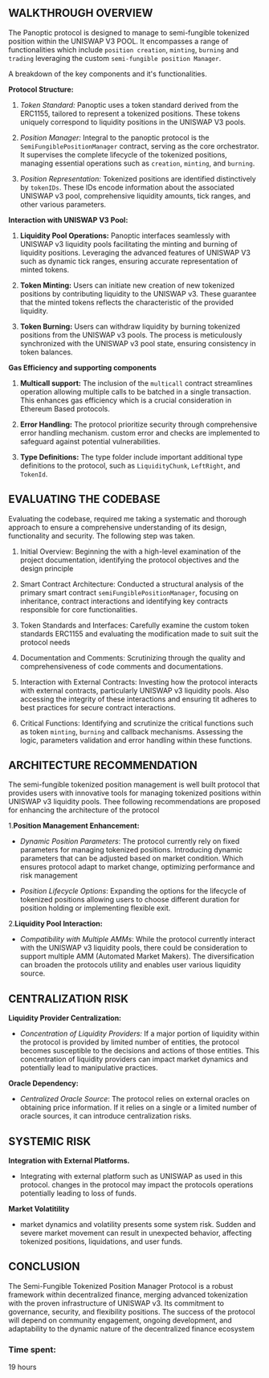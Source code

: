 ## WALKTHROUGH OVERVIEW

The Panoptic protocol is designed to manage to semi-fungible tokenized position within the UNISWAP V3 POOL. It encompasses a range of functionalities which include `position creation`, `minting`, `burning` and `trading` leveraging the custom `semi-fungible position Manager`.

A breakdown of the key components and it's functionalities.

**Protocol Structure:**

1. *Token Standard:*  Panoptic uses a token standard derived from the ERC1155, tailored to represent a tokenized positions. These tokens uniquely correspond to liquidity positions in the UNISWAP V3 pools.

2. *Position Manager:*  Integral to the panoptic protocol is the `SemiFungiblePositionManager` contract, serving as the core orchestrator. It supervises the complete lifecycle of the tokenized positions, managing essential operations such as `creation`, `minting`, and `burning`.

3. *Position Representation:* Tokenized positions are identified distinctively by `tokenIDs`. These IDs encode information about the associated UNISWAP v3 pool, comprehensive liquidity amounts, tick ranges, and other various parameters.

**Interaction with UNISWAP V3 Pool:**
1. **Liquidity Pool Operations:** Panoptic interfaces seamlessly with UNISWAP v3 liquidity pools facilitating the minting and burning of liquidity positions. Leveraging the advanced features of UNISWAP V3 such as dynamic tick ranges, ensuring accurate representation of minted tokens.

2. **Token Minting:** Users can initiate new creation of new tokenized positions by contributing liquidity to the UNISWAP v3. These guarantee that the minted tokens reflects the characteristic of the provided liquidity.

3. **Token Burning:** Users can withdraw liquidity by burning tokenized positions from the UNISWAP v3 pools. The process is meticulously synchronized with the UNISWAP v3 pool state, ensuring consistency in token balances.

**Gas Efficiency and supporting components**

1. **Multicall support:** The inclusion of the `multicall` contract streamlines operation allowing multiple calls to be batched in a single transaction. This enhances gas efficiency which is a crucial consideration in Ethereum Based protocols.

2. **Error Handling:** The protocol prioritize security through comprehensive error handling mechanism. custom error and checks are implemented to safeguard against potential vulnerabilities.
 
3. **Type Definitions:** The type folder include important additional type definitions to the protocol, such as `LiquidityChunk`, `LeftRight`, and `TokenId`.

## EVALUATING THE CODEBASE
Evaluating the codebase, required me taking a systematic and thorough approach to ensure a comprehensive understanding of its design, functionality and security. The following step was taken.

1. Initial Overview: Beginning the with a high-level examination of the project documentation, identifying the protocol objectives and the design principle

2. Smart Contract Architecture: Conducted a structural analysis of the primary smart contract `semiFungiblePositionManager`, focusing on inheritance, contract interactions and identifying key contracts responsible for core functionalities.

3. Token Standards and Interfaces: Carefully examine the custom token standards ERC1155 and evaluating the modification made to suit suit the protocol needs

4. Documentation and Comments: Scrutinizing through the quality and comprehensiveness of code comments and documentations.

5. Interaction with External Contracts: Investing how the protocol interacts with external contracts, particularly UNISWAP v3 liquidity pools. Also accessing the integrity of these interactions and ensuring tit adheres to best practices for secure contract interactions.

6. Critical Functions: Identifying and scrutinize the critical functions such as token `minting`, `burning` and callback mechanisms. Assessing the logic, parameters validation and error handling within these functions.

## ARCHITECTURE RECOMMENDATION
The semi-fungible tokenized position management is well built protocol that provides users with innovative tools for managing tokenized positions within UNISWAP v3 liquidity pools. Thee following recommendations are proposed for enhancing the architecture of the protocol

1.**Position Management Enhancement:**
  - *Dynamic Position Parameters*: The protocol currently rely on fixed parameters for managing tokenized positions. Introducing dynamic parameters that can be adjusted based on market condition. Which ensures protocol adapt to market change, optimizing performance and risk management

  - *Position Lifecycle Options*: Expanding the options for the lifecycle of tokenized positions allowing users to choose different duration for position holding or implementing flexible exit.

2.**Liquidity Pool Interaction:**
  - *Compatibility with Multiple AMMs*: While the protocol currently interact with the UNISWAP v3 liquidity pools, there could be consideration to support multiple AMM (Automated Market Makers). The diversification can broaden the protocols utility and enables user various liquidity source.

## CENTRALIZATION RISK

**Liquidity Provider Centralization:**

 - *Concentration of Liquidity Providers:* If a major portion of liquidity within the protocol is provided by limited number of entities, the protocol becomes susceptible to the decisions and actions of those entities. This concentration of liquidity providers can impact market dynamics and potentially lead to manipulative practices.

**Oracle Dependency:**

- *Centralized Oracle Source*: The protocol relies on external oracles on obtaining price information. If it relies on a single or a limited number of oracle sources, it can introduce centralization risks.

## SYSTEMIC RISK

**Integration with External Platforms.**
 - Integrating with external platform such as UNISWAP as used in this protocol. changes in the protocol may impact the protocols operations potentially leading to loss of funds.

**Market Volatitility**
 - market dynamics and volatility presents some system risk. Sudden and severe market movement can result in unexpected behavior, affecting tokenized positions, liquidations, and user funds.

## CONCLUSION

The Semi-Fungible Tokenized Position Manager Protocol is a robust framework within decentralized finance, merging advanced tokenization with the proven infrastructure of UNISWAP v3. Its commitment to governance, security, and flexibility positions. The success of the protocol will depend on community engagement, ongoing development, and adaptability to the dynamic nature of the decentralized finance ecosystem

### Time spent:
19 hours